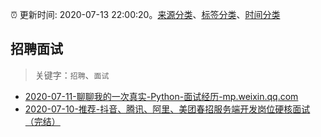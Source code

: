 :alarm_clock: 更新时间: 2020-07-13 22:00:20。[来源分类](../README.md)、[标签分类](../TAGS.md)、[时间分类](../TIMELINE.md)

## 招聘面试


> 关键字：`招聘`、`面试`



- [2020-07-11-聊聊我的一次真实-Python-面试经历-mp.weixin.qq.com](https://blogread.cn/news/go.php?idItem=13572&url=https%3A%2F%2Fmp.weixin.qq.com%2Fs%2Fw9x1uqzxVl8LGKY1Oeq5ww%3Fcomefrom%3Dhttps%253A%252F%252Fblogread.cn%252Fnews%252F) 
- [2020-07-10-推荐-抖音、腾讯、阿里、美团春招服务端开发岗位硬核面试（完结）](https://toutiao.io/k/i4twh6a) 